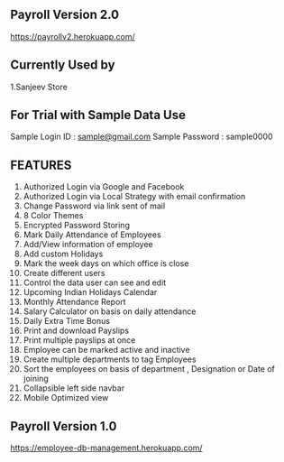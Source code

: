 ## Payroll Version 2.0
https://payrollv2.herokuapp.com/

## Currently Used by
1.Sanjeev Store

## For Trial with Sample Data Use
Sample Login ID : sample@gmail.com 
Sample Password : sample0000


## FEATURES
1.	Authorized Login via Google and Facebook
2.	Authorized Login via Local Strategy with email confirmation
3.	Change Password via link sent of mail
4.	8 Color Themes
5.	Encrypted Password Storing
6.	Mark Daily Attendance of Employees
7.	Add/View information of employee
8.	Add custom Holidays 
9.	Mark the week days on which office is close
10.	Create different users 
11.	Control the data user can see and edit 
12.	Upcoming Indian Holidays Calendar
13.	Monthly Attendance Report
14.	Salary Calculator on basis on daily attendance 
15.	Daily Extra Time Bonus 
16.	Print and download Payslips
17.	Print multiple payslips at once
18.	Employee can be marked active and inactive
19.	Create multiple departments to tag Employees
20.	Sort the employees on basis of department , Designation or Date of joining
21.	Collapsible left side navbar
22.	Mobile Optimized view

## Payroll Version 1.0
https://employee-db-management.herokuapp.com/
